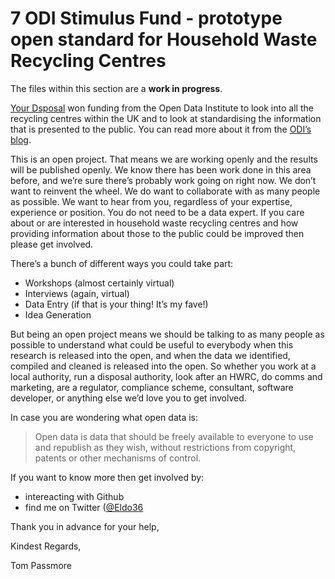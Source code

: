 7 ODI Stimulus Fund - prototype open standard for Household Waste Recycling Centres
=======

The files within this section are a **work in progress**.

[Your Dsposal](https://dsposal.uk/articles/introducing-your-dsposal/) won funding from the Open Data Institute to look into all the recycling centres within the UK and to look at standardising the information that is presented to the public. You can read more about it from the [ODI’s blog](https://theodi.org/project/rd-data-access-stimulus-fund/).

This is an open project. That means we are working openly and the results will be published openly. We know there has been work done in this area before, and we’re sure there’s probably work going on right now. We don’t want to reinvent the wheel. We do want to collaborate with as many people as possible. We want to hear from you, regardless of your expertise, experience or position. You do not need to be a data expert. If you care about or are interested in household waste recycling centres and how providing information about those to the public could be improved then please get involved.

There’s a bunch of different ways you could take part:
- Workshops (almost certainly virtual)
- Interviews (again, virtual)
- Data Entry (if that is your thing! It’s my fave!)
- Idea Generation

But being an open project means we should be talking to as many people as possible to understand what could be useful to everybody when this research is released into the open, and when the data we identified, compiled and cleaned is released into the open. So whether you work at a local authority, run a disposal authority, look after an HWRC, do comms and marketing, are a regulator, compliance scheme, consultant, software developer, or anything else we’d love you to get involved.

In case you are wondering what open data is:

> Open data is data that should be freely available to everyone to use and republish as they wish, without restrictions from copyright, patents or other mechanisms of control.

If you want to know more then get involved by:
- intereacting with Github
- find me on Twitter ([@Eldo36](https://twitter.com/eldo36)

Thank you in advance for your help,

Kindest Regards,

Tom Passmore
